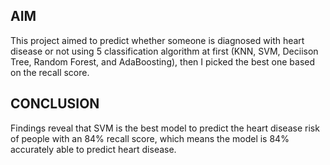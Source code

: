 ## AIM
This project aimed to predict whether someone is diagnosed with heart disease or not using 5 classification algorithm at first (KNN, SVM, Deciison Tree, Random Forest, and AdaBoosting), then I picked the best one based on the recall score.

## CONCLUSION
Findings reveal that SVM is the best model to predict the heart disease risk of people with an 84% recall score, which means the model is 84% accurately able to predict heart disease.